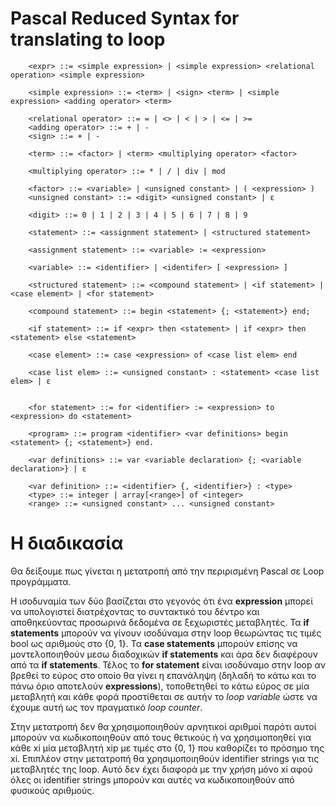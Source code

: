 # Pascal Reduced Syntax for translating to loop

```
	<expr> ::= <simple expression> | <simple expression> <relational operation> <simple expression>
	
	<simple expression> ::= <term> | <sign> <term> | <simple expression> <adding operator> <term>
	
	<relational operator> ::= = | <> | < | > | <= | >=
	<adding operator> ::= + | - 
	<sign> ::= + | -

	<term> ::= <factor> | <term> <multiplying operator> <factor>

	<multiplying operator> ::= * | / | div | mod

	<factor> ::= <variable> | <unsigned constant> | ( <expression> )
	<unsigned constant> ::= <digit> <unsigned constant> | ε
	
	<digit> ::= 0 | 1 | 2 | 3 | 4 | 5 | 6 | 7 | 8 | 9

	<statement> ::= <assignment statement> | <structured statement>
	
	<assignment statement> ::= <variable> := <expression>
	
	<variable> ::= <identifier> | <identifer> [ <expression> ]
	
	<structured statement> ::= <compound statement> | <if statement> | <case element> | <for statement>

	<compound statement> ::= begin <statement> {; <statement>} end;

	<if statement> ::= if <expr> then <statement> | if <expr> then <statement> else <statement>

	<case element> ::= case <expression> of <case list elem> end

	<case list elem> ::= <unsigned constant> : <statement> <case list elem> | ε


	<for statement> ::= for <identifier> := <expression> to <expression> do <statement>

	<program> ::= program <identifier> <var definitions> begin <statement> {; <statement>} end.

	<var definitions> ::= var <variable declaration> {; <variable declaration>} | ε

	<var definition> ::= <identifier> {, <identifier>} : <type>
	<type> ::= integer | array[<range>] of <integer>
	<range> ::= <unsigned constant> ... <unsigned constant>

```

# H διαδικασία
Θα δείξουμε πως γίνεται η μετατροπή από την περιρισμένη Pascal σε Loop προγράμματα.

Η ισοδυναμία των δύο βασίζεται στο γεγονός
ότι ένα **expression** μπορεί να υπολογιστεί διατρέχοντας το συντακτικό του δέντρο και αποθηκεύοντας προσωρινά δεδομένα σε ξεχωριστές μεταβλητές. Τα **if statements** μπορούν να γίνουν ισοδύναμα στην loop θεωρώντας τις τιμές bool ως αριθμούς στο {0, 1}.
Τα **case statements** μπορούν επίσης να μοντελοποιηθούν μεσω διαδοχικών **if statements** και άρα δεν διαφέρουν από τα **if statements**. Τέλος το **for statement** είναι ισοδύναμο στην loop αν βρεθεί το εύρος στο οποίο θα γίνει η επανάληψη (δηλαδή το κάτω και το πάνω όριο αποτελούν **expressions**), τοποθετηθεί το κάτω εύρος σε μία μεταβλητή και κάθε φορά προστίθεται σε αυτήν το *loop variable* ώστε να έχουμε αυτή ως τον πραγματικό *loop counter*.

Στην μετατροπή δεν θα χρησιμοποιηθούν αρνητικοί αριθμοί παρότι αυτοί μπορούν να κωδικοποιηθούν από τους θετικούς ή να χρησιμοποηθεί για κάθε xi μία μεταβλητή xip με τιμές στο {0, 1} που καθορίζει το πρόσημο της xi.
Επιπλέον στην μετατροπή θα χρησιμοποιηθούν identifier strings για τις μεταβλητές της loop. Αυτό δεν έχει διαφορά με την χρήση μόνο xi αφού όλες οι identifier strings μπορούν και αυτές να κωδικοποιηθούν από φυσικούς αριθμούς.
